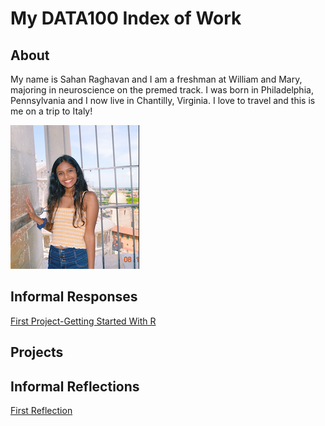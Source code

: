 # My DATA100 Index of Work

## About

My name is Sahan Raghavan and I am a freshman at William and Mary, majoring in neuroscience on the premed track. I was born in Philadelphia, Pennsylvania and I now live in Chantilly, Virginia. I love to travel and this is me on a trip to Italy!

![](Picofself.png)

## Informal Responses

[First Project-Getting Started With R](https://sahan-r.github.io/data100/GettingStartedWithR.html)

## Projects

## Informal Reflections

[First Reflection](https://sahan-r.github.io/data100/ReflectionOne.html)
